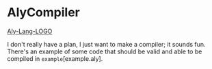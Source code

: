 # AlyCompiler

[Aly-Lang-LOGO](Resources/LOGO.png)

I don't really have a plan, I just want to make a compiler; it sounds fun. There's an example of some code that should be valid and able to be compiled in `example`[example.aly].